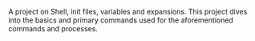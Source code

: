 A project on Shell, init files, variables and expansions. This project dives into the basics and primary commands used for the aforementioned commands and processes.
